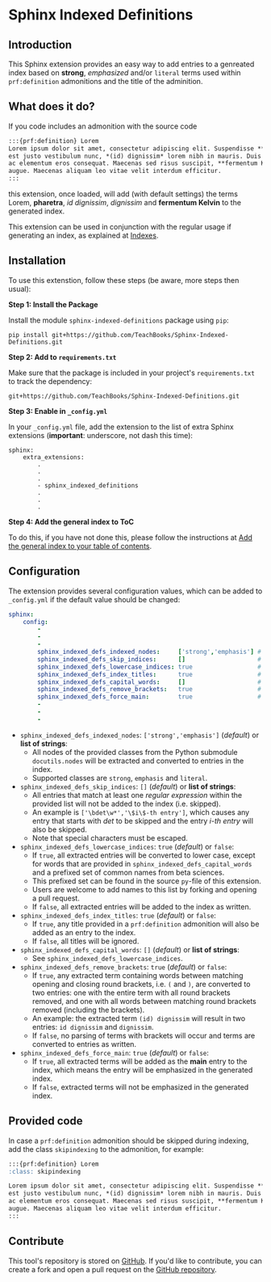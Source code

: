 # Sphinx Indexed Definitions

## Introduction

This Sphinx extension provides an easy way to add entries to a genreated index based on **strong**, *emphasized* and/or `literal` terms used within `prf:definition` admonitions and the title of the adminition.

## What does it do?

If you code includes an admonition with the source code

```md
:::{prf:definition} Lorem
Lorem ipsum dolor sit amet, consectetur adipiscing elit. Suspendisse **Pharetra**, ex ut commodo varius,
est justo vestibulum nunc, *(id) dignissim* lorem nibh in mauris. Duis varius lorem et neque posuere,
ac elementum eros consequat. Maecenas sed risus suscipit, **fermentum Kelvin** quam vitae, consectetur
augue. Maecenas aliquam leo vitae velit interdum efficitur.
:::
```

this extension, once loaded, will add (with default settings) the terms Lorem, **pharetra**, *id dignissim*, *dignissim* and **fermentum Kelvin** to the generated index.

This extension can be used in conjunction with the regular usage if generating an index, as explained at [Indexes](https://jupyterbook.org/en/stable/content/content-blocks.html#indexes).

## Installation
To use this extenstion, follow these steps (be aware, more steps then usual):

**Step 1: Install the Package**

Install the module `sphinx-indexed-definitions` package using `pip`:
```
pip install git+https://github.com/TeachBooks/Sphinx-Indexed-Definitions.git
```
    
**Step 2: Add to `requirements.txt`**

Make sure that the package is included in your project's `requirements.txt` to track the dependency:
```
git+https://github.com/TeachBooks/Sphinx-Indexed-Definitions.git
```

**Step 3: Enable in `_config.yml`**

In your `_config.yml` file, add the extension to the list of extra Sphinx extensions (**important**: underscore, not dash this time):
```
sphinx: 
    extra_extensions:
        .
        .
        .
        - sphinx_indexed_definitions
        .
        .
        .
```

**Step 4: Add the general index to ToC**

To do this, if you have not done this, please follow the instructions at [Add the general index to your table of contents](https://jupyterbook.org/en/stable/content/content-blocks.html#add-the-general-index-to-your-table-of-contents).

## Configuration

The extension provides several configuration values, which can be added to `_config.yml` if the default value should be changed:

```yaml
sphinx: 
    config:
        -
        -
        -
        sphinx_indexed_defs_indexed_nodes:     ['strong','emphasis'] # default value
        sphinx_indexed_defs_skip_indices:      []                    # default value
        sphinx_indexed_defs_lowercase_indices: true                  # default value
        sphinx_indexed_defs_index_titles:      true                  # default value
        sphinx_indexed_defs_capital_words:     []                    # default value
        sphinx_indexed_defs_remove_brackets:   true                  # default value
        sphinx_indexed_defs_force_main:        true                  # default value
        -
        -
        -
```

- `sphinx_indexed_defs_indexed_nodes`: `['strong','emphasis']` (_default_) or **list of strings**:
  - All nodes of the provided classes from the Python submodule `docutils.nodes` will be extracted and converted to entries in the index.
  - Supported classes are `strong`, `emphasis` and `literal`.
- `sphinx_indexed_defs_skip_indices`: `[]` (_default_) or **list of strings**:
  - All entries that match at least one _regular expression_ within the provided list will not be added to the index (i.e. skipped).
  - An example is `['\bdet\w*','\$i\$-th entry']`, which causes any entry that starts with _det_ to be skipped and the entry _$i$-th entry_ will also be skipped.
  - Note that special characters must be escaped.
- `sphinx_indexed_defs_lowercase_indices`: `true` (_default_) or `false`:
  - If `true`, all extracted entries will be converted to lower case, except for words that are provided in `sphinx_indexed_defs_capital_words` and a prefixed set of common names from beta sciences. 
  - This prefixed set can be found in the source `py`-file of this extension.
  - Users are welcome to add names to this list by forking and opening a pull request. 
  - If `false`, all extracted entries will be added to the index as written.
- `sphinx_indexed_defs_index_titles`: `true` (_default_) or `false`:
  - If `true`, any title provided in a `prf:definition` admonition will also be added as an entry to the index.
  - If `false`, all titles will be ignored.
- `sphinx_indexed_defs_capital_words`: `[]` (_default_) or **list of strings**:
  - See `sphinx_indexed_defs_lowercase_indices`.
- `sphinx_indexed_defs_remove_brackets`: `true` (_default_) or `false`:
  - If `true`, any extracted term containing words between matching opening and closing round brackets, i.e. `(` and `)`, are converted to two entries: one with the entire term with all round brackets removed, and one with all words between matching round brackets removed (including the brackets).
  - An example: the extracted term `(id) dignissim` will result in two entries: `id dignissim` and `dignissim`.
  - If `false`, no parsing of terms with brackets will occur and terms are converted to entries as written.
- `sphinx_indexed_defs_force_main`: `true` (_default_) or `false`:
  - If `true`, all extracted terms will be added as the **main** entry to the index, which means the entry will be emphasized in the generated index.
  - If `false`, extracted terms will not be emphasized in the generated index.
 
## Provided code

In case a `prf:definition` admonition should be skipped during indexing, add the class `skipindexing` to the admonition, for example:

```md
:::{prf:definition} Lorem
:class: skipindexing

Lorem ipsum dolor sit amet, consectetur adipiscing elit. Suspendisse **Pharetra**, ex ut commodo varius,
est justo vestibulum nunc, *(id) dignissim* lorem nibh in mauris. Duis varius lorem et neque posuere,
ac elementum eros consequat. Maecenas sed risus suscipit, **fermentum Kelvin** quam vitae, consectetur
augue. Maecenas aliquam leo vitae velit interdum efficitur.
:::
```

## Contribute

This tool's repository is stored on [GitHub](https://github.com/TeachBooks/Sphinx-Indexed-Definitions). If you'd like to contribute, you can create a fork and open a pull request on the [GitHub repository](https://github.com/TeachBooks/Sphinx-Indexed-Definitions).
